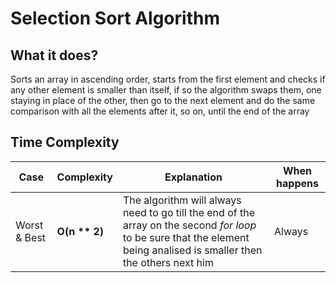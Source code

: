 # Selection Sort Algorithm

## What it does?
Sorts an array in ascending order, starts from the first element and checks if any other element is smaller than itself, if so
the algorithm swaps them, one staying in place of the other, then go to the next element and do the same comparison with all the elements after it, so on, until the end of the array

## Time Complexity 

Case | Complexity | Explanation | When happens
--- | --- | --- | --- |
Worst & Best |  **O(n ** 2)** | The algorithm will always need to go till the end of the array on the second *for loop* to be sure that the element being analised is smaller then the others next him | Always